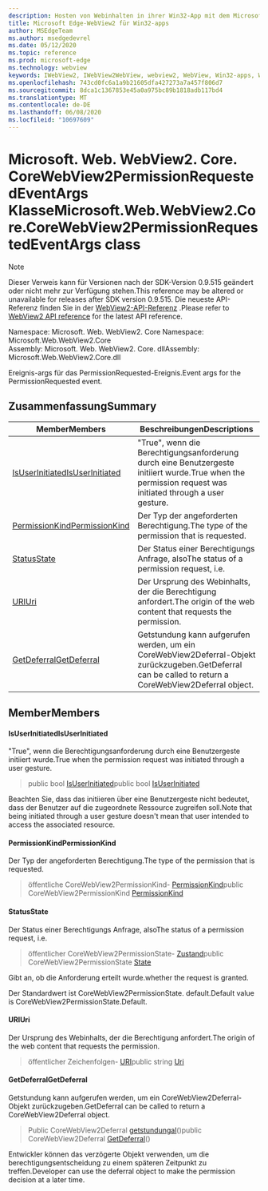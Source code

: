 ```yaml
---
description: Hosten von Webinhalten in ihrer Win32-App mit dem Microsoft Edge WebView2-Steuerelement
title: Microsoft Edge-WebView2 für Win32-apps
author: MSEdgeTeam
ms.author: msedgedevrel
ms.date: 05/12/2020
ms.topic: reference
ms.prod: microsoft-edge
ms.technology: webview
keywords: IWebView2, IWebView2WebView, webview2, WebView, Win32-apps, Win32, Edge, ICoreWebView2, ICoreWebView2Controller, Browser-Steuerelement, Edge-HTML
ms.openlocfilehash: 743cd0fc6a1a9b21605dfa427273a7a457f806d7
ms.sourcegitcommit: 8dca1c1367853e45a0a975bc89b1818adb117bd4
ms.translationtype: MT
ms.contentlocale: de-DE
ms.lasthandoff: 06/08/2020
ms.locfileid: "10697609"
---
```

# <span data-ttu-id="6aea7-104">Microsoft. Web. WebView2. Core. CoreWebView2PermissionRequestedEventArgs Klasse</span><span class="sxs-lookup"><span data-stu-id="6aea7-104">Microsoft.Web.WebView2.Core.CoreWebView2PermissionRequestedEventArgs class</span></span> 

> [!NOTE]
> <span data-ttu-id="6aea7-105">Dieser Verweis kann für Versionen nach der SDK-Version 0.9.515 geändert oder nicht mehr zur Verfügung stehen.</span><span class="sxs-lookup"><span data-stu-id="6aea7-105">This reference may be altered or unavailable for releases after SDK version 0.9.515.</span></span> <span data-ttu-id="6aea7-106">Die neueste API-Referenz finden Sie in der [WebView2-API-Referenz](../../../webview2-api-reference.md) .</span><span class="sxs-lookup"><span data-stu-id="6aea7-106">Please refer to [WebView2 API reference](../../../webview2-api-reference.md) for the latest API reference.</span></span>

<span data-ttu-id="6aea7-107">Namespace: Microsoft. Web. WebView2. Core </span><span class="sxs-lookup"><span data-stu-id="6aea7-107">Namespace: Microsoft.Web.WebView2.Core</span></span>\
<span data-ttu-id="6aea7-108">Assembly: Microsoft. Web. WebView2. Core. dll</span><span class="sxs-lookup"><span data-stu-id="6aea7-108">Assembly: Microsoft.Web.WebView2.Core.dll</span></span>

<span data-ttu-id="6aea7-109">Ereignis-args für das PermissionRequested-Ereignis.</span><span class="sxs-lookup"><span data-stu-id="6aea7-109">Event args for the PermissionRequested event.</span></span>

## <span data-ttu-id="6aea7-110">Zusammenfassung</span><span class="sxs-lookup"><span data-stu-id="6aea7-110">Summary</span></span>

 <span data-ttu-id="6aea7-111">Member</span><span class="sxs-lookup"><span data-stu-id="6aea7-111">Members</span></span>                        | <span data-ttu-id="6aea7-112">Beschreibungen</span><span class="sxs-lookup"><span data-stu-id="6aea7-112">Descriptions</span></span>
--------------------------------|---------------------------------------------
[<span data-ttu-id="6aea7-113">IsUserInitiated</span><span class="sxs-lookup"><span data-stu-id="6aea7-113">IsUserInitiated</span></span>](#isuserinitiated) | <span data-ttu-id="6aea7-114">"True", wenn die Berechtigungsanforderung durch eine Benutzergeste initiiert wurde.</span><span class="sxs-lookup"><span data-stu-id="6aea7-114">True when the permission request was initiated through a user gesture.</span></span>
[<span data-ttu-id="6aea7-115">PermissionKind</span><span class="sxs-lookup"><span data-stu-id="6aea7-115">PermissionKind</span></span>](#permissionkind) | <span data-ttu-id="6aea7-116">Der Typ der angeforderten Berechtigung.</span><span class="sxs-lookup"><span data-stu-id="6aea7-116">The type of the permission that is requested.</span></span>
[<span data-ttu-id="6aea7-117">Status</span><span class="sxs-lookup"><span data-stu-id="6aea7-117">State</span></span>](#state) | <span data-ttu-id="6aea7-118">Der Status einer Berechtigungs Anfrage, also</span><span class="sxs-lookup"><span data-stu-id="6aea7-118">The status of a permission request, i.e.</span></span>
[<span data-ttu-id="6aea7-119">URI</span><span class="sxs-lookup"><span data-stu-id="6aea7-119">Uri</span></span>](#uri) | <span data-ttu-id="6aea7-120">Der Ursprung des Webinhalts, der die Berechtigung anfordert.</span><span class="sxs-lookup"><span data-stu-id="6aea7-120">The origin of the web content that requests the permission.</span></span>
[<span data-ttu-id="6aea7-121">GetDeferral</span><span class="sxs-lookup"><span data-stu-id="6aea7-121">GetDeferral</span></span>](#getdeferral) | <span data-ttu-id="6aea7-122">Getstundung kann aufgerufen werden, um ein CoreWebView2Deferral-Objekt zurückzugeben.</span><span class="sxs-lookup"><span data-stu-id="6aea7-122">GetDeferral can be called to return a CoreWebView2Deferral object.</span></span>

## <span data-ttu-id="6aea7-123">Member</span><span class="sxs-lookup"><span data-stu-id="6aea7-123">Members</span></span>

#### <span data-ttu-id="6aea7-124">IsUserInitiated</span><span class="sxs-lookup"><span data-stu-id="6aea7-124">IsUserInitiated</span></span> 

<span data-ttu-id="6aea7-125">"True", wenn die Berechtigungsanforderung durch eine Benutzergeste initiiert wurde.</span><span class="sxs-lookup"><span data-stu-id="6aea7-125">True when the permission request was initiated through a user gesture.</span></span>

> <span data-ttu-id="6aea7-126">public bool [IsUserInitiated](#isuserinitiated)</span><span class="sxs-lookup"><span data-stu-id="6aea7-126">public bool [IsUserInitiated](#isuserinitiated)</span></span>

<span data-ttu-id="6aea7-127">Beachten Sie, dass das initiieren über eine Benutzergeste nicht bedeutet, dass der Benutzer auf die zugeordnete Ressource zugreifen soll.</span><span class="sxs-lookup"><span data-stu-id="6aea7-127">Note that being initiated through a user gesture doesn't mean that user intended to access the associated resource.</span></span>

#### <span data-ttu-id="6aea7-128">PermissionKind</span><span class="sxs-lookup"><span data-stu-id="6aea7-128">PermissionKind</span></span> 

<span data-ttu-id="6aea7-129">Der Typ der angeforderten Berechtigung.</span><span class="sxs-lookup"><span data-stu-id="6aea7-129">The type of the permission that is requested.</span></span>

> <span data-ttu-id="6aea7-130">öffentliche CoreWebView2PermissionKind- [PermissionKind](#permissionkind)</span><span class="sxs-lookup"><span data-stu-id="6aea7-130">public CoreWebView2PermissionKind [PermissionKind](#permissionkind)</span></span>

#### <span data-ttu-id="6aea7-131">Status</span><span class="sxs-lookup"><span data-stu-id="6aea7-131">State</span></span> 

<span data-ttu-id="6aea7-132">Der Status einer Berechtigungs Anfrage, also</span><span class="sxs-lookup"><span data-stu-id="6aea7-132">The status of a permission request, i.e.</span></span>

> <span data-ttu-id="6aea7-133">öffentlicher CoreWebView2PermissionState- [Zustand](#state)</span><span class="sxs-lookup"><span data-stu-id="6aea7-133">public CoreWebView2PermissionState [State](#state)</span></span>

<span data-ttu-id="6aea7-134">Gibt an, ob die Anforderung erteilt wurde.</span><span class="sxs-lookup"><span data-stu-id="6aea7-134">whether the request is granted.</span></span>

<span data-ttu-id="6aea7-135">Der Standardwert ist CoreWebView2PermissionState. default.</span><span class="sxs-lookup"><span data-stu-id="6aea7-135">Default value is CoreWebView2PermissionState.Default.</span></span>

#### <span data-ttu-id="6aea7-136">URI</span><span class="sxs-lookup"><span data-stu-id="6aea7-136">Uri</span></span> 

<span data-ttu-id="6aea7-137">Der Ursprung des Webinhalts, der die Berechtigung anfordert.</span><span class="sxs-lookup"><span data-stu-id="6aea7-137">The origin of the web content that requests the permission.</span></span>

> <span data-ttu-id="6aea7-138">öffentlicher Zeichenfolgen- [URI](#uri)</span><span class="sxs-lookup"><span data-stu-id="6aea7-138">public string [Uri](#uri)</span></span>

#### <span data-ttu-id="6aea7-139">GetDeferral</span><span class="sxs-lookup"><span data-stu-id="6aea7-139">GetDeferral</span></span> 

<span data-ttu-id="6aea7-140">Getstundung kann aufgerufen werden, um ein CoreWebView2Deferral-Objekt zurückzugeben.</span><span class="sxs-lookup"><span data-stu-id="6aea7-140">GetDeferral can be called to return a CoreWebView2Deferral object.</span></span>

> <span data-ttu-id="6aea7-141">Public CoreWebView2Deferral [getstundungal](#getdeferral)()</span><span class="sxs-lookup"><span data-stu-id="6aea7-141">public CoreWebView2Deferral [GetDeferral](#getdeferral)()</span></span>

<span data-ttu-id="6aea7-142">Entwickler können das verzögerte Objekt verwenden, um die berechtigungsentscheidung zu einem späteren Zeitpunkt zu treffen.</span><span class="sxs-lookup"><span data-stu-id="6aea7-142">Developer can use the deferral object to make the permission decision at a later time.</span></span>

